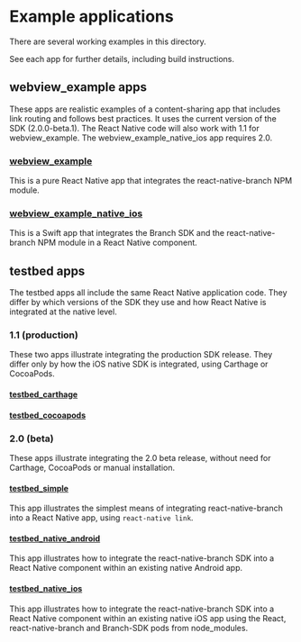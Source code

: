 # Example applications

There are several working examples in this directory.

See each app for further details, including build instructions.

## webview_example apps

These apps are realistic examples of a content-sharing app that includes link routing and follows best practices.
It uses the current version of the SDK (2.0.0-beta.1). The React Native code will also work with 1.1 for webview_example.
The webview_example_native_ios app requires 2.0.

### [webview_example](./webview_example)

This is a pure React Native app that integrates the react-native-branch NPM module.

### [webview_example_native_ios](./webview_example_native_ios)

This is a Swift app that integrates the Branch SDK and the react-native-branch NPM module in a React Native component.

## testbed apps

The testbed apps all include the same React Native application code. They differ by which versions of the SDK
they use and how React Native is integrated at the native level.

### 1.1 (production)

These two apps illustrate integrating the production
SDK release. They differ only by how the iOS native SDK
is integrated, using Carthage or CocoaPods.

#### [testbed_carthage](./testbed_carthage)

#### [testbed_cocoapods](./testbed_cocoapods)

### 2.0 (beta)

These apps illustrate integrating the 2.0 beta release,
without need for Carthage, CocoaPods or manual installation.

#### [testbed_simple](./testbed_simple)

This app illustrates the simplest means of integrating react-native-branch into a React Native app, using `react-native link`.

#### [testbed_native_android](./testbed_native_android)

This app illustrates how to integrate the react-native-branch SDK into a React Native component within an existing native Android app.

#### [testbed_native_ios](./testbed_native_ios)

This app illustrates how to integrate the react-native-branch SDK into a React Native component within an existing native iOS app using the React, react-native-branch and Branch-SDK pods from node_modules.
